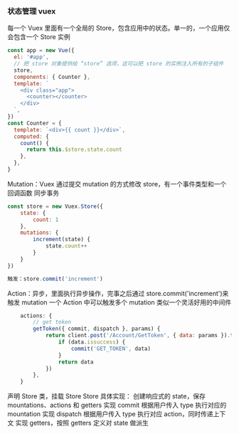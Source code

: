 ### 状态管理 vuex

每一个 Vuex 里面有一个全局的 Store，包含应用中的状态。单一的，一个应用仅会包含一个 Store 实例

```javascript
const app = new Vue({
  el: '#app',
  // 把 store 对象提供给 “store” 选项，这可以把 store 的实例注入所有的子组件
  store,
  components: { Counter },
  template: `
    <div class="app">
      <counter></counter>
    </div>
  `,
})
const Counter = {
  template: `<div>{{ count }}</div>`,
  computed: {
    count() {
      return this.$store.state.count
    },
  },
}
```

Mutation：Vuex 通过提交 mutation 的方式修改 store，有一个事件类型和一个回调函数 同步事务

```javascript
const store = new Vuex.Store({
    state: {
        count: 1
    },
    mutations: {
        increment(state) {
            state.count++
        }
    }
})

触发：store.commit('increment')
```

Action：异步，里面执行异步操作，完事之后通过 store.commit('increment')来触发 mutation
一个 Action 中可以触发多个 mutation 类似一个灵活好用的中间件

```javascript
	actions: {
		// get token
		getToken({ commit, dispatch }, params) {
			return client.post('/Account/GetToken', { data: params }).then((data) => {
				if (data.issuccess) {
					commit('GET_TOKEN', data)
				}
				return data
			})
        },
    }
```

声明 Store 类，挂载 Store
Store 具体实现：
创建响应式的 state，保存 mountations、actions 和 getters
实现 commit 根据用户传入 type 执行对应的 mountation
实现 dispatch 根据用户传入 type 执行对应 action，同时传递上下文
实现 getters，按照 getters 定义对 state 做派生
